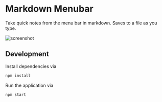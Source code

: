 # Markdown Menubar

Take quick notes from the menu bar in markdown. Saves to a file
as you type. 

![screenshot](http://i.imgur.com/PfXAHT5.png)

## Development
Install dependencies via
```bash
npm install
```

Run the application via
```bash
npm start
```
